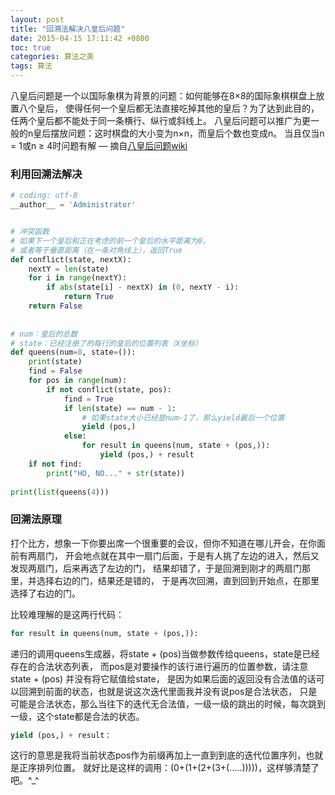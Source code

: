 ```yaml
---
layout: post
title: "回溯法解决八皇后问题"
date: 2015-04-15 17:11:42 +0800
toc: true
categories: 算法之美
tags: 算法
---
```


八皇后问题是一个以国际象棋为背景的问题：如何能够在8×8的国际象棋棋盘上放置八个皇后，
使得任何一个皇后都无法直接吃掉其他的皇后？为了达到此目的，任两个皇后都不能处于同一条横行、纵行或斜线上。
八皇后问题可以推广为更一般的n皇后摆放问题：这时棋盘的大小变为n×n，而皇后个数也变成n。
当且仅当n = 1或n ≥ 4时问题有解
— 摘自[八皇后问题wiki](http://zh.wikipedia.org/wiki/%E5%85%AB%E7%9A%87%E5%90%8E%E9%97%AE%E9%A2%98)
<!--more-->

### 利用回溯法解决

``` python
# coding: utf-8
__author__ = 'Administrator'


# 冲突函数
# 如果下一个皇后和正在考虑的前一个皇后的水平距离为0，
# 或者等于垂直距离（在一条对角线上），返回True
def conflict(state, nextX):
    nextY = len(state)
    for i in range(nextY):
        if abs(state[i] - nextX) in (0, nextY - i):
            return True
    return False
 
 
# num：皇后的总数
# state：已经注册了的每行的皇后的位置列表（X坐标）
def queens(num=8, state=()):
    print(state)
    find = False
    for pos in range(num):
        if not conflict(state, pos):
            find = True
            if len(state) == num - 1:
                # 如果state大小已经是num-1了，那么yield最后一个位置
                yield (pos,)
            else:
                for result in queens(num, state + (pos,)):
                    yield (pos,) + result
    if not find:
        print("HO, NO..." + str(state))
 
print(list(queens(4)))
```

### 回溯法原理

打个比方，想象一下你要出席一个很重要的会议，但你不知道在哪儿开会，在你面前有两扇门，
开会地点就在其中一扇门后面，于是有人挑了左边的进入，然后又发现两扇门，后来再选了左边的门，
结果却错了，于是回溯到刚才的两扇门那里，并选择右边的门，结果还是错的，
于是再次回溯，直到回到开始点，在那里选择了右边的门。

比较难理解的是这两行代码：
``` python
for result in queens(num, state + (pos,)):
```
递归的调用queens生成器，将state + (pos)当做参数传给queens，state是已经存在的合法状态列表，
而pos是对要操作的该行进行遍历的位置参数，请注意state + (pos) 并没有将它赋值给state，
是因为如果后面的返回没有合法值的话可以回溯到前面的状态，也就是说这次迭代里面我并没有说pos是合法状态，
只是可能是合法状态，那么当往下的迭代无合法值，一级一级的跳出的时候，每次跳到一级，这个state都是合法的状态。

``` python
yield (pos,) + result：
```
这行的意思是我将当前状态pos作为前缀再加上一直到到底的迭代位置序列，也就是正序排列位置。
就好比是这样的调用：(0+(1+(2+(3+(…..)))))，这样够清楚了吧。^_^

